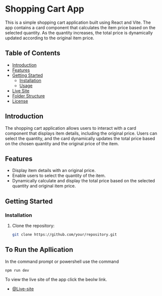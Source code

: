 # Shopping Cart App

This is a simple shopping cart application built using React and Vite. The app contains a card component that calculates the item price based on the selected quantity. As the quantity increases, the total price is dynamically updated according to the original item price.

## Table of Contents

- [Introduction](#introduction)
- [Features](#features)
- [Getting Started](#getting-started)
  - [Installation](#installation)
  - [Usage](#usage)
- [Live Site](#live-site)
- [Folder Structure](#folder-structure)
- [License](#license)

## Introduction

The shopping cart application allows users to interact with a card component that displays item details, including the original price. Users can select the quantity, and the card dynamically updates the total price based on the chosen quantity and the original price of the item.

## Features

- Display item details with an original price.
- Enable users to select the quantity of the item.
- Dynamically calculate and display the total price based on the selected quantity and original item price.

## Getting Started

### Installation

1. Clone the repository:

   ```bash
   git clone https://github.com/your/repository.git


## To Run the Apllication

In the command prompt or powershell use the command

`npm run dev`

To view the live site of the app click the beolw link.

- [@Live-site](context-pwpibuiyb-manoj-ks-projects.vercel.app)

